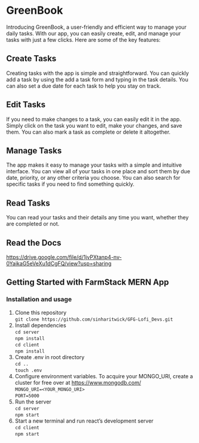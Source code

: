 # GreenBook

Introducing GreenBook, a user-friendly and efficient way to manage your daily tasks. With our app, you can easily create, edit, and manage your tasks with just a few clicks. Here are some of the key features:

## Create Tasks
Creating tasks with the app is simple and straightforward. You can quickly add a task by using the add a task form and typing in the task details. You can also set a due date for each task to help you stay on track.

## Edit Tasks
If you need to make changes to a task, you can easily edit it in the app. Simply click on the task you want to edit, make your changes, and save them. You can also mark a task as complete or delete it altogether.

## Manage Tasks
The app makes it easy to manage your tasks with a simple and intuitive interface. You can view all of your tasks in one place and sort them by due date, priority, or any other criteria you choose. You can also search for specific tasks if you need to find something quickly.

## Read Tasks
You can read your tasks and their details any time you want, whether they are completed or not.


## Read the Docs
https://drive.google.com/file/d/1jvPXtanp4-nv-0YaikaG5eVeXu1dCgFQ/view?usp=sharing
## Getting Started with FarmStack MERN App
### Installation and usage

1. Clone this repository\
    `git clone https://github.com/sinharitwick/GFG-Lofi_Devs.git`
2. Install dependencies\
    `cd server`  \
    `npm install`\
    `cd client`\
    `npm install`
3. Create .env in root directory\
    `cd ..`\
    `touch .env`
4. Configure environment variables. To acquire your MONGO_URI, create a cluster for free over at https://www.mongodb.com/ \
    `MONGO_URI=<YOUR_MONGO_URI>`\
    `PORT=5000`
5. Run the server\
    `cd server`\
    `npm start`
6. Start a new terminal and run react’s development server\
    `cd client`\
    `npm start`
